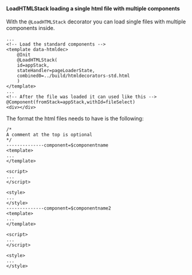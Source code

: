 #### LoadHTMLStack loading a single html file with multiple components

With the ```@LoadHTMLStack``` decorator you can load single files with multiple components inside.
````
...
<!-- Load the standard components -->
<template data-htmldec>
    @Init
    @LoadHTMLStack(
    id=appStack,
    stateHandler=pageLoaderState,
    combined0=../build/htmldecorators-std.html
    )
</template>
...
<!-- After the file was loaded it can used like this -->
@Component(fromStack=appStack,withId=fileSelect)
<div></div>
````
The format the html files needs to have is the following:
```
/*
A comment at the top is optional
*/
--------------component=$componentname
<template>
...
</template>

<script>
...
</script>

<style>
...
</style>
--------------component=$componentname2
<template>
...
</template>

<script>
...
</script>

<style>
...
</style>
```